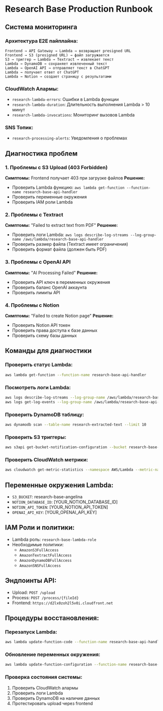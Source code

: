 # Research Base Production Runbook

## Система мониторинга

### Архитектура E2E пайплайна:
```
Frontend → API Gateway → Lambda → возвращает presigned URL
Frontend → S3 (presigned URL) → файл загружается  
S3 → триггер → Lambda → Textract → извлекает текст
Lambda → DynamoDB → сохраняет извлеченный текст
Lambda → OpenAI API → отправляет текст в ChatGPT
Lambda → получает ответ от ChatGPT
Lambda → Notion → создает страницу с результатами
```

### CloudWatch Алармы:
- `research-lambda-errors`: Ошибки в Lambda функции
- `research-lambda-duration`: Длительность выполнения Lambda > 10 минут
- `research-lambda-invocations`: Мониторинг вызовов Lambda

### SNS Топик:
- `research-processing-alerts`: Уведомления о проблемах

## Диагностика проблем

### 1. Проблемы с S3 Upload (403 Forbidden)
**Симптомы:** Frontend получает 403 при загрузке файлов
**Решение:** 
- Проверить Lambda функцию: `aws lambda get-function --function-name research-base-api-handler`
- Проверить переменные окружения
- Проверить IAM роли Lambda

### 2. Проблемы с Textract
**Симптомы:** "Failed to extract text from PDF"
**Решение:**
- Проверить логи Lambda: `aws logs describe-log-streams --log-group-name /aws/lambda/research-base-api-handler`
- Проверить размер файла (Textract имеет ограничения)
- Проверить формат файла (должен быть PDF)

### 3. Проблемы с OpenAI API
**Симптомы:** "AI Processing Failed"
**Решение:**
- Проверить API ключ в переменных окружения
- Проверить баланс OpenAI аккаунта
- Проверить лимиты API

### 4. Проблемы с Notion
**Симптомы:** "Failed to create Notion page"
**Решение:**
- Проверить Notion API токен
- Проверить права доступа к базе данных
- Проверить схему базы данных

## Команды для диагностики

### Проверить статус Lambda:
```bash
aws lambda get-function --function-name research-base-api-handler
```

### Посмотреть логи Lambda:
```bash
aws logs describe-log-streams --log-group-name /aws/lambda/research-base-api-handler --order-by LastEventTime --descending
aws logs get-log-events --log-group-name /aws/lambda/research-base-api-handler --log-stream-name [STREAM_NAME]
```

### Проверить DynamoDB таблицу:
```bash
aws dynamodb scan --table-name research-extracted-text --limit 10
```

### Проверить S3 триггеры:
```bash
aws s3api get-bucket-notification-configuration --bucket research-base-angelina
```

### Проверить CloudWatch метрики:
```bash
aws cloudwatch get-metric-statistics --namespace AWS/Lambda --metric-name Errors --dimensions Name=FunctionName,Value=research-base-api-handler --start-time 2025-10-04T00:00:00Z --end-time 2025-10-04T23:59:59Z --period 300 --statistics Sum
```

## Переменные окружения Lambda:
- `S3_BUCKET`: research-base-angelina
- `NOTION_DATABASE_ID`: [YOUR_NOTION_DATABASE_ID]
- `NOTION_API_TOKEN`: [YOUR_NOTION_API_TOKEN]
- `OPENAI_API_KEY`: [YOUR_OPENAI_API_KEY]

## IAM Роли и политики:
- Lambda роль: `research-base-lambda-role`
- Необходимые политики:
  - `AmazonS3FullAccess`
  - `AmazonTextractFullAccess`
  - `AmazonDynamoDBFullAccess`
  - `AmazonSNSFullAccess`

## Эндпоинты API:
- Upload: `POST /upload`
- Process: `POST /process/{fileId}`
- Frontend: `https://d2lx0zoh2l5v0i.cloudfront.net`

## Процедуры восстановления:

### Перезапуск Lambda:
```bash
aws lambda update-function-code --function-name research-base-api-handler --zip-file fileb://lambda-minimal.zip
```

### Обновление переменных окружения:
```bash
aws lambda update-function-configuration --function-name research-base-api-handler --environment Variables='{...}'
```

### Проверка состояния системы:
1. Проверить CloudWatch алармы
2. Проверить логи Lambda
3. Проверить DynamoDB на наличие данных
4. Протестировать upload через frontend
